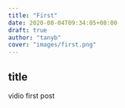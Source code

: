 ```yaml
---
title: "First"
date: 2020-08-04T09:34:05+08:00
draft: true
author: "tanyb"
cover: "images/first.png"
---
```


## title


 vidio first post

